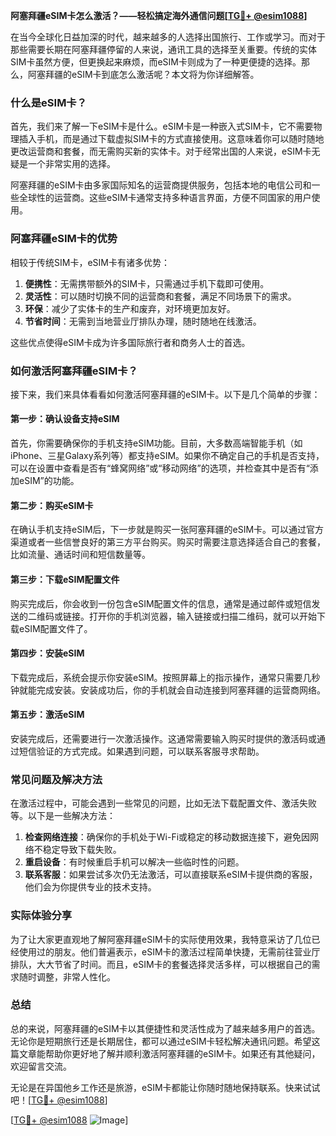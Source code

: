 **阿塞拜疆eSIM卡怎么激活？——轻松搞定海外通信问题[[TG💪+ @esim1088](https://t.me/s/esim1088)]**

在当今全球化日益加深的时代，越来越多的人选择出国旅行、工作或学习。而对于那些需要长期在阿塞拜疆停留的人来说，通讯工具的选择至关重要。传统的实体SIM卡虽然方便，但更换起来麻烦，而eSIM卡则成为了一种更便捷的选择。那么，阿塞拜疆的eSIM卡到底怎么激活呢？本文将为你详细解答。

### 什么是eSIM卡？

首先，我们来了解一下eSIM卡是什么。eSIM卡是一种嵌入式SIM卡，它不需要物理插入手机，而是通过下载虚拟SIM卡的方式直接使用。这意味着你可以随时随地更改运营商和套餐，而无需购买新的实体卡。对于经常出国的人来说，eSIM卡无疑是一个非常实用的选择。

阿塞拜疆的eSIM卡由多家国际知名的运营商提供服务，包括本地的电信公司和一些全球性的运营商。这些eSIM卡通常支持多种语言界面，方便不同国家的用户使用。

### 阿塞拜疆eSIM卡的优势

相较于传统SIM卡，eSIM卡有诸多优势：

1. **便携性**：无需携带额外的SIM卡，只需通过手机下载即可使用。
2. **灵活性**：可以随时切换不同的运营商和套餐，满足不同场景下的需求。
3. **环保**：减少了实体卡的生产和废弃，对环境更加友好。
4. **节省时间**：无需到当地营业厅排队办理，随时随地在线激活。

这些优点使得eSIM卡成为许多国际旅行者和商务人士的首选。

### 如何激活阿塞拜疆eSIM卡？

接下来，我们来具体看看如何激活阿塞拜疆的eSIM卡。以下是几个简单的步骤：

#### 第一步：确认设备支持eSIM

首先，你需要确保你的手机支持eSIM功能。目前，大多数高端智能手机（如iPhone、三星Galaxy系列等）都支持eSIM。如果你不确定自己的手机是否支持，可以在设置中查看是否有“蜂窝网络”或“移动网络”的选项，并检查其中是否有“添加eSIM”的功能。

#### 第二步：购买eSIM卡

在确认手机支持eSIM后，下一步就是购买一张阿塞拜疆的eSIM卡。可以通过官方渠道或者一些信誉良好的第三方平台购买。购买时需要注意选择适合自己的套餐，比如流量、通话时间和短信数量等。

#### 第三步：下载eSIM配置文件

购买完成后，你会收到一份包含eSIM配置文件的信息，通常是通过邮件或短信发送的二维码或链接。打开你的手机浏览器，输入链接或扫描二维码，就可以开始下载eSIM配置文件了。

#### 第四步：安装eSIM

下载完成后，系统会提示你安装eSIM。按照屏幕上的指示操作，通常只需要几秒钟就能完成安装。安装成功后，你的手机就会自动连接到阿塞拜疆的运营商网络。

#### 第五步：激活eSIM

安装完成后，还需要进行一次激活操作。这通常需要输入购买时提供的激活码或通过短信验证的方式完成。如果遇到问题，可以联系客服寻求帮助。

### 常见问题及解决方法

在激活过程中，可能会遇到一些常见的问题，比如无法下载配置文件、激活失败等。以下是一些解决方法：

1. **检查网络连接**：确保你的手机处于Wi-Fi或稳定的移动数据连接下，避免因网络不稳定导致下载失败。
2. **重启设备**：有时候重启手机可以解决一些临时性的问题。
3. **联系客服**：如果尝试多次仍无法激活，可以直接联系eSIM卡提供商的客服，他们会为你提供专业的技术支持。

### 实际体验分享

为了让大家更直观地了解阿塞拜疆eSIM卡的实际使用效果，我特意采访了几位已经使用过的朋友。他们普遍表示，eSIM卡的激活过程简单快捷，无需前往营业厅排队，大大节省了时间。而且，eSIM卡的套餐选择灵活多样，可以根据自己的需求随时调整，非常人性化。

### 总结

总的来说，阿塞拜疆的eSIM卡以其便捷性和灵活性成为了越来越多用户的首选。无论你是短期旅行还是长期居住，都可以通过eSIM卡轻松解决通讯问题。希望这篇文章能帮助你更好地了解并顺利激活阿塞拜疆的eSIM卡。如果还有其他疑问，欢迎留言交流。

无论是在异国他乡工作还是旅游，eSIM卡都能让你随时随地保持联系。快来试试吧！[[TG💪+ @esim1088](https://t.me/s/esim1088)]

[[TG💪+ @esim1088](https://t.me/s/esim1088) ![Image](https://i.postimg.cc/4NQfJmqS/Snipaste-2025-05-13-00-14-12.png)]